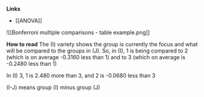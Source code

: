 **Links**
- [[ANOVA]] 

![[Bonferroni multiple comparisons - table example.png]]

**How to read**
The (I) variety shows the group is currently the focus and what will be compared to the groups in (J).
So, in (I), 1 is being compared to 2 (which is on average -0.3160 less than 1) and to 3 (which on average is -0.2480 less than 1)

In (I) 3, 1 is 2.480 more than 3, and 2 is -0.0680 less than 3

(I-J) means group (I) minus group (J)